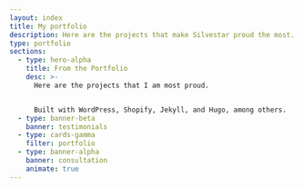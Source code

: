 ```yaml
---
layout: index
title: My portfolio
description: Here are the projects that make Silvestar proud the most. Projects are built with WordPress, Shopify, Jekyll, and Hugo, among others.
type: portfolio
sections:
  - type: hero-alpha
    title: From the Portfolio
    desc: >-
      Here are the projects that I am most proud.


      Built with WordPress, Shopify, Jekyll, and Hugo, among others.
  - type: banner-beta
    banner: testimonials
  - type: cards-gamma
    filter: portfolio
  - type: banner-alpha
    banner: consultation
    animate: true
---
```

